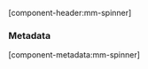 [component-header:mm-spinner]

<mm-spinner-demo></mm-spinner-demo>

### Metadata
[component-metadata:mm-spinner]
